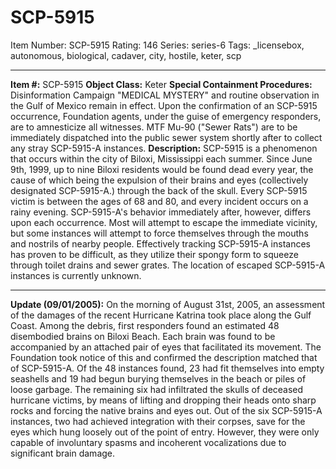 # SCP-5915
Item Number: SCP-5915
Rating: 146
Series: series-6
Tags: _licensebox, autonomous, biological, cadaver, city, hostile, keter, scp

---

**Item #:** SCP-5915
**Object Class:** Keter
**Special Containment Procedures:** Disinformation Campaign "MEDICAL MYSTERY" and routine observation in the Gulf of Mexico remain in effect. Upon the confirmation of an SCP-5915 occurrence, Foundation agents, under the guise of emergency responders, are to amnesticize all witnesses. MTF Mu-90 ("Sewer Rats") are to be immediately dispatched into the public sewer system shortly after to collect any stray SCP-5915-A instances.
**Description:** SCP-5915 is a phenomenon that occurs within the city of Biloxi, Mississippi each summer. Since June 9th, 1999, up to nine Biloxi residents would be found dead every year, the cause of which being the expulsion of their brains and eyes (collectively designated SCP-5915-A.) through the back of the skull.
Every SCP-5915 victim is between the ages of 68 and 80, and every incident occurs on a rainy evening. SCP-5915-A's behavior immediately after, however, differs upon each occurrence. Most will attempt to escape the immediate vicinity, but some instances will attempt to force themselves through the mouths and nostrils of nearby people.
Effectively tracking SCP-5915-A instances has proven to be difficult, as they utilize their spongy form to squeeze through toilet drains and sewer grates. The location of escaped SCP-5915-A instances is currently unknown.
* * *
**Update (09/01/2005):** On the morning of August 31st, 2005, an assessment of the damages of the recent Hurricane Katrina took place along the Gulf Coast. Among the debris, first responders found an estimated 48 disembodied brains on Biloxi Beach. Each brain was found to be accompanied by an attached pair of eyes that facilitated its movement. The Foundation took notice of this and confirmed the description matched that of SCP-5915-A.
Of the 48 instances found, 23 had fit themselves into empty seashells and 19 had begun burying themselves in the beach or piles of loose garbage. The remaining six had infiltrated the skulls of deceased hurricane victims, by means of lifting and dropping their heads onto sharp rocks and forcing the native brains and eyes out. Out of the six SCP-5915-A instances, two had achieved integration with their corpses, save for the eyes which hung loosely out of the point of entry. However, they were only capable of involuntary spasms and incoherent vocalizations due to significant brain damage.